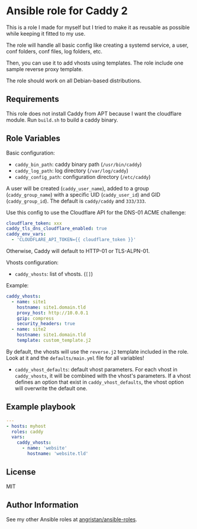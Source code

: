 # Ansible role for Caddy 2

This is a role I made for myself but I tried to make it as reusable as possible while keeping it fitted to my use.

The role will handle all basic config like creating a systemd service, a user, conf folders, conf files, log folders, etc.

Then, you can use it to add vhosts using templates. The role include one sample reverse proxy template.

The role should work on all Debian-based distributions.

## Requirements

This role does not install Caddy from APT because I want the cloudflare module. Run `build.sh` to build a caddy binary.

## Role Variables

Basic configuration:

- `caddy_bin_path`: caddy binary path (`/usr/bin/caddy`)
- `caddy_log_path`: log directory (`/var/log/caddy`)
- `caddy_config_path`: configuration directory (`/etc/caddy`)

A user will be created (`caddy_user_name`), added to a group (`caddy_group_name`) with a specific UID (`caddy_user_id`) and GID (`caddy_group_id`). The default is `caddy/caddy` and `333/333`.

Use this config to use the Cloudflare API for the DNS-01 ACME challenge:

```yaml
cloudflare_token: xxx
caddy_tls_dns_cloudflare_enabled: true
caddy_env_vars:
  - 'CLOUDFLARE_API_TOKEN={{ cloudflare_token }}'
```

Otherwise, Caddy will default to HTTP-01 or TLS-ALPN-01.

Vhosts configuration:

- `caddy_vhosts`: list of vhosts. (`[]`)

Example:

```yml
caddy_vhosts:
  - name: site1
    hostname: site1.domain.tld
    proxy_host: http://10.0.0.1
    gzip: compress
    security_headers: true
  - name: site2
    hostname: site1.domain.tld
    template: custom_template.j2
```

By default, the vhosts will use the `reverse.j2` template included in the role. Look at it and the `defaults/main.yml` file for all variables!

- `caddy_vhost_defaults`: default vhost parameters. For each vhost in `caddy_vhosts`, it will be combined with the vhost's parameters. If a vhost defines an option that exist in `caddy_vhost_defaults`, the vhost option will overwrite the default one.

## Example playbook

```yaml
---
- hosts: myhost
  roles: caddy
  vars:
    caddy_vhosts:
      - name: 'website'
        hostname: 'website.tld'
```

## License

MIT

## Author Information

See my other Ansible roles at [angristan/ansible-roles](https://github.com/angristan/ansible-roles).
